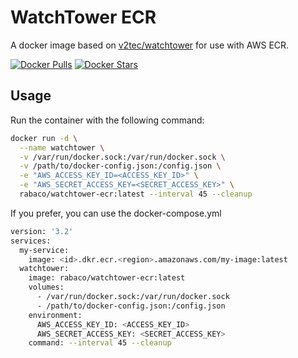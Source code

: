 # WatchTower ECR
A docker image based on [v2tec/watchtower](https://github.com/v2tec/watchtower) for use with AWS ECR.

[![Docker Pulls](https://img.shields.io/docker/pulls/rabaco/watchtower-ecr.svg?style=flat-square)](https://hub.docker.com/r/rabaco/watchtower-ecr/)
[![Docker Stars](https://img.shields.io/docker/stars/rabaco/watchtower-ecr.svg?style=flat-square)](https://hub.docker.com/r/rabaco/watchtower-ecr/)

## Usage
Run the container with the following command:
```bash
docker run -d \
  --name watchtower \
  -v /var/run/docker.sock:/var/run/docker.sock \
  -v /path/to/docker-config.json:/config.json \
  -e "AWS_ACCESS_KEY_ID=<ACCESS_KEY_ID>" \
  -e "AWS_SECRET_ACCESS_KEY=<SECRET_ACCESS_KEY>" \
  rabaco/watchtower-ecr:latest --interval 45 --cleanup
```

If you prefer, you can use the docker-compose.yml
```bash
version: '3.2'
services:
  my-service:
    image: <id>.dkr.ecr.<region>.amazonaws.com/my-image:latest
  watchtower:
    image: rabaco/watchtower-ecr:latest
    volumes:
      - /var/run/docker.sock:/var/run/docker.sock
      - /path/to/docker-config.json:/config.json
    environment:
      AWS_ACCESS_KEY_ID: <ACCESS_KEY_ID>
      AWS_SECRET_ACCESS_KEY: <SECRET_ACCESS_KEY>
    command: --interval 45 --cleanup
```